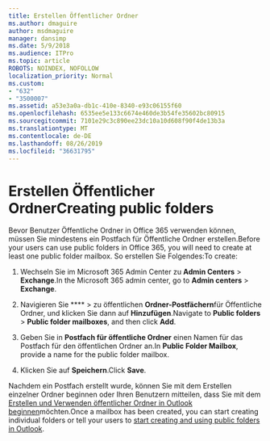 ```yaml
---
title: Erstellen Öffentlicher Ordner
ms.author: dmaguire
author: msdmaguire
manager: dansimp
ms.date: 5/9/2018
ms.audience: ITPro
ms.topic: article
ROBOTS: NOINDEX, NOFOLLOW
localization_priority: Normal
ms.custom:
- "632"
- "3500007"
ms.assetid: a53e3a0a-db1c-410e-8340-e93c06155f60
ms.openlocfilehash: 6535ee5e133c6674e460de3b54fe35602bc80915
ms.sourcegitcommit: 7101e29c3c890ee23dc10a10d608f90f4de13b3a
ms.translationtype: MT
ms.contentlocale: de-DE
ms.lasthandoff: 08/26/2019
ms.locfileid: "36631795"
---
```

# <a name="creating-public-folders"></a><span data-ttu-id="66ebf-102">Erstellen Öffentlicher Ordner</span><span class="sxs-lookup"><span data-stu-id="66ebf-102">Creating public folders</span></span>

<span data-ttu-id="66ebf-103">Bevor Benutzer Öffentliche Ordner in Office 365 verwenden können, müssen Sie mindestens ein Postfach für Öffentliche Ordner erstellen.</span><span class="sxs-lookup"><span data-stu-id="66ebf-103">Before your users can use public folders in Office 365, you will need to create at least one public folder mailbox.</span></span> <span data-ttu-id="66ebf-104">So erstellen Sie Folgendes:</span><span class="sxs-lookup"><span data-stu-id="66ebf-104">To create:</span></span>
  
1. <span data-ttu-id="66ebf-105">Wechseln Sie im Microsoft 365 Admin Center zu **Admin Centers** \> **Exchange**.</span><span class="sxs-lookup"><span data-stu-id="66ebf-105">In the Microsoft 365 admin center, go to **Admin centers** \> **Exchange**.</span></span>

2. <span data-ttu-id="66ebf-106">Navigieren Sie \*\*\*\* \> zu öffentlichen **Ordner-Postfächern**für Öffentliche Ordner, und klicken Sie dann auf **Hinzufügen**.</span><span class="sxs-lookup"><span data-stu-id="66ebf-106">Navigate to **Public folders** \> **Public folder mailboxes**, and then click **Add**.</span></span>

3. <span data-ttu-id="66ebf-107">Geben Sie in **Postfach für öffentliche Ordner** einen Namen für das Postfach für den öffentlichen Ordner an.</span><span class="sxs-lookup"><span data-stu-id="66ebf-107">In **Public Folder Mailbox**, provide a name for the public folder mailbox.</span></span>

4. <span data-ttu-id="66ebf-108">Klicken Sie auf **Speichern**.</span><span class="sxs-lookup"><span data-stu-id="66ebf-108">Click **Save**.</span></span>

<span data-ttu-id="66ebf-109">Nachdem ein Postfach erstellt wurde, können Sie mit dem Erstellen einzelner Ordner beginnen oder Ihren Benutzern mitteilen, dass Sie mit dem [Erstellen und Verwenden öffentlicher Ordner in Outlook beginnen](https://support.office.com/article/Create-and-share-a-public-folder-in-Outlook-a2835011-d524-4a5c-a207-05c159bb2a97)möchten.</span><span class="sxs-lookup"><span data-stu-id="66ebf-109">Once a mailbox has been created, you can start creating individual folders or tell your users to [start creating and using public folders in Outlook](https://support.office.com/article/Create-and-share-a-public-folder-in-Outlook-a2835011-d524-4a5c-a207-05c159bb2a97).</span></span>
  